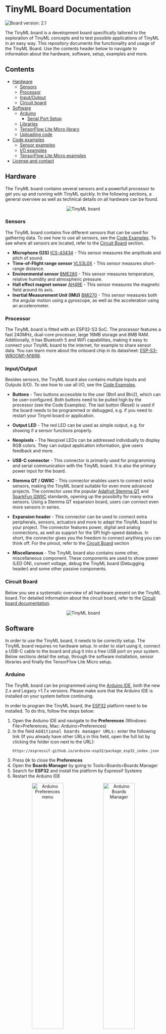 # TinyML Board Documentation

![Board version: 2.1](assets/images/version21.svg)

The TinyML board is a development board specifically tailored to the exploration of TinyML concepts and to test possible applications of TinyML in an easy way.
This repository documents the functionality and usage of the TinyML Board. Use the contents header below to navigate to information about the hardware, 
software, setup, examples and more.

## Contents
- [Hardware](#hardware)
  - [Sensors](#sensors)
  - [Processor](#processor)
  - [Input/Output](#inputoutput)
  - [Circuit board](#circuit-board)
- [Software](#software)
  - [Arduino](#arduino)
    - [Serial Port Setup](#serial-port-setup)
  - [Libraries](#libraries)
  - [TensorFlow Lite Micro library](#tensorflow-lite-micro-library)
  - [Uploading code](#uploading-code)
- [Code examples](#code-examples)
  - [Sensor examples](#sensor-examples)
  - [I/O examples](#io-examples)
  - [TensorFlow Lite Micro examples](#tensorflow-lite-micro-examples)
- [License and contact](#license-and-contact)

## Hardware

The TinyML board contains several sensors and a powerfull processor to get you up and running with TinyML quickly. 
In the following sections, a general overview as well as technical details on all hardware can be found.

<div align="center">
    <img src="assets/images/tinyml-board-v21.png" alt="TinyML board">
</div>


### Sensors

The TinyML board contains five different sensors that can be used for gathering data. To see how to use all sensors, see the [Code Examples](#code-examples).
To see where all sensors are located, refer to the [Circuit Board](#circuit-board) section.

- **Microphone (I2S)** [ICS-43434](assets/datasheets/ics43434.pdf) - This sensor measures the amplitude and pitch of sound.
- **Time-of-Flight range sensor** [VL53L0X](assets/datasheets/vl53l0x.pdf) - This sensor measures short-range distance.
- **Environmental sensor** [BME280](assets/datasheets/bme280.pdf) - This sensor measures temperature, relative humidity and atmospheric pressure.
- **Hall effect magnet sensor** [AH49E](assets/datasheets/ah49e.pdf) - This sensor measures the magnetic field around its axis.
- **Inertial Measurement Unit (IMU)** [BMI270](assets/datasheets/bmi270.pdf) - This sensor measures both the angular motion using a gyroscope, as well as the acceleration using an accelerometer.

### Processor

The TinyML board is fitted with an ESP32-S3 SoC. The processor features a fast 240MHz, dual-core processor, large 16MB storage and 8MB RAM. 
Additionally, it has Bluetooth 5 and WiFi capabilities, making it easy to connect your TinyML board to the internet, for example to share sensor data.
You can learn more about the onboard chip in its datasheet: [ESP-S3-WROOM1-N16R8](assets/datasheets/esp32s3wroom1.pdf).

### Input/Output

Besides sensors, the TinyML board also contains multiple Inputs and Outputs (I/O). To see how to use all I/O, see the [Code Examples](#code-examples).

- **Buttons** - Two buttons accessible to the user (Btn1 and Btn2), which can be user-configured. Both buttons need to be pulled high by the processor (see the Code Examples).
  The last button (Reset) is used if the board needs to be programmed or debugged, e.g. if you need to restart your Tinyml board or application.
- **Output LED** - The red LED can be used as simple output, e.g. for showing if a sensor functions properly.
- **Neopixels** - The Neopixel LEDs can be addressed individually to display RGB colors. They can output application information, give users feedback and more.

- **USB-C connector** - This connector is primarily used for programming and serial communication with the TinyML board. It is also the primary power input for the board.
- **Stemma QT / QWIIC** - This connector enables users to connect extra sensors, making the TinyML board suitable for even more advanced projects.
  The connector uses the popular [Adafruit Stemma QT](https://www.adafruit.com/category/620) and [SparkFun QWIIC](https://www.sparkfun.com/categories/399) standards, opening up the possibilty for many extra sensors.
  Using a Stemma QT expansion board, users can connect even more sensors in series.
- **Expansion header** - This connector can be used to connect extra peripherals, sensors, actuators and more to adapt the TinyML board to your project.
  The connector features power, digital and analog connections, as well as support for the SPI high-speed databus. In short, the connector gives you the freedom to connect anything you can think off.
  For the pinout, refer to the [Circuit Board](#circuit-board) section

- **Miscellaneous** - The TinyML board also contains some other, miscellaneous component.
  These components are used to show power (LED ON), convert voltage, debug the TinyML board (Debugging header) and some other passive components.

### Circuit Board

Below you see a systematic overview of all hardware present on the TinyML board. For detailed information about the circuit board, refer to the [Circuit board documentation](/pcb/README.md).

<div align="center">
    <img src="https://placehold.co/640x640?text=Schematic+placeholder" alt="TinyML board">
</div>

## Software

In order to use the TinyML board, it needs to be correctly setup. The TinyML board requires no hardware setup. In order to start using it, connect a USB-C cable to the board and plug it into a free USB port on your system. Below sections detail the setup, through the software installation, sensor libraries and finally the TensorFlow Lite Micro setup.

### Arduino

The TinyML board can be programmed using the [Arduino IDE](https://www.arduino.cc/en/software), both the new 2.x and Legacy >1.7.x versions.
Please make sure that the Arduino IDE is installed on your system before continuing.

In order to program the TinyML board, the [ESP32](#processor) platform need to be installed. To do this, follow the steps below:

1. Open the Arduino IDE and navigate to the **Preferences** (Windows: File>Preferences, Mac: Arduino>Preferences)
2. In the field <kbd>Additional boards manager URLs:</kbd> enter the following link (If you already have other URLs in this field,
   open the full list by clicking the folder icon next to the URL):
   ```
   https://espressif.github.io/arduino-esp32/package_esp32_index.json
   ```   
3. Press <kbd>Ok</kbd> to close the **Preferences**
4. Open the **Boards Manager** by going to Tools>Boards>Boards Manager
5. Search for **ESP32** and install the platform by Espressif Systems
6. Restart the Arduino IDE

<div align="center">
    <img src="assets/images/arduino-preferences.png" alt="Arduino Preferences menu" width="45%">
    <img src="assets/images/arduino-boards-manager.png" alt="Arduino Boards Manager" width="45%">
</div>

For more advanced installations, for example in Platform IO, follow this [advanced installation guide](https://docs.espressif.com/projects/arduino-esp32/en/latest/installing.html).

In order to use all functions that the ESP32S3 processor has, Arduino IDE must be properly configured when programming the TinyML board. Below are the most important settings, these need to be changed in the **Settings menu** (Windows + Mac: Tools):

- **Board** - *ESP32S3 Dev Module*: This sets the correct processor and board configuration for the TinyML board. To select the ESP32 Dev Module, first select the *esp* platform.
- **Port** - *port here*: Enter the serial port of the TinyML board here. Refer to the guide [Serial Port](#serial-port-setup) to find this port.
- **USB CDC On Boot** - *Enabled*: This setting enables the onboard USB-C port to be used for serial communication.
- **Flash Size** - *16MB (128Mb)*: This setting uses the full storage of the ESP32S3, enabling space for larger projects and more code.
- **PSRAM** - *OPI PSRAM*: This setting enables the fast built-in RAM of the ESP32S3.

<div align="center">
    <img src="assets/images/arduino-programming-settings.png" alt="Arduino Board settings">
</div>

#### Serial Port setup

No drivers are required for the TinyML board. However, sometimes, it is nescessary to know on which serial port the TinyML board is connected. To find this out, perform the following steps:

*Windows*
1. Open **Device Manager** by going to Start and searching for the program. (Alternatively, you can press the <kbd>![Windows Key](assets/images/winlogo.png)</kbd> key and start searching)
2. Open the **Ports (COM & LPT)** section.
3. Plug in the TinyML board and observe which COM port was added to this list.

*Mac*
1. Open the **Terminal** application by going to Applications>Utilities. (Alternatively, you can press the <kbd>![CMD Key](assets/images/cmdlogo.png) + Spacebar</kbd> keys and search for Terminal)
2. Enter the following command `ls /dev/tty*` and press <kbd>Enter</kbd>.
3. Plug in the TinyML board and run the command again, observe which port was added to the list.

### Libraries

In order to use the sensors on the TinyML board, some Arduino libraries are needed. These are listed below. 

You can install the libraries through the Library Manager (Sketch>Include Library>Manage Libraries). The versions are included here for documentation purpose, the newest version of each library should work fine.

- [Adafruit BME280](https://github.com/adafruit/Adafruit_BME280_Library) (2.2.4)
- [Adafruit VL53L0X](https://github.com/adafruit/Adafruit_VL53L0X) (1.2.4)
- [SparkFun BMI270](https://github.com/sparkfun/SparkFun_BMI270_Arduino_Library) (1.0.2)
- [FastLED](https://github.com/FastLED/FastLED) (3.6.0)

The FastLED library can be replaced by any Neopixel library that supports [WS2812B](#io) addressable LEDs.

The onboard [Microphone](#sensors) uses the built-in I2S library from Espressif, you can find more information in their [I2S Peripherals documentation](https://docs.espressif.com/projects/esp-idf/en/v3.3/api-reference/peripherals/i2s.html).

### TensorFlow Lite Micro library

In order to run TensorFlow models on the TinyML board, the TensorFlow Lite Micro library needs to be setup properly. 
Included in this repository is a TensorFlow Lite Micro library specifically tailored to the ESP32 processor on the TinyML board.

The library can be downloaded as ZIP from this repository: [![Download Arduino_TensorFlowLite_ESP32](assets/images/arduino-tflite-esp32-download.svg)](/arduino-tensorflowlite-esp32/Arduino_TensorFlowLite_ESP32.zip)

To install the library, follow the steps below:

1. Download the library ZIP file from the link above.
2. Open the Arduino IDE and navigate to the **Include Library** menu. (Windows + Mac: Sketch>Include Library)
3. Click on <kbd>Add .ZIP Library...</kbd>.
4. In the file window that opens, navigate to the location where the ZIP file was downloaded.
5. Select the ZIP file and click <kbd>Open</kbd>. Wait for the Installation to finish.

<div align="center">
    <img src="assets/images/arduino-install-ziplibrary.png" alt="Install ZIP library in Arduino IDE">
</div>

A special thanks to [Nikos Kouvaris](https://github.com/nkoub) and [Tanaka Masayuki](https://github.com/tanakamasayuki) for porting the [original Arduino_TensorFlowLite_ESP32 library](https://github.com/nkoub/Arduino_TensorFlowLite_ESP32)

> [!IMPORTANT]
> The TensorFlow Lite Micro ESP32 library included in this repository works with the TensorFlow Lite Micro release from Feb 2023.
> With much manual modifications, the library can be updated, however there is no compatibility guarantee as much of the TensorFlow Lite Micro codebase has changed without proper notice and documentation.

### Uploading code

To upload a program to the TinyML board, please follow the steps below:

1. Connect the TinyML board to your system using a USB-C cable.
2. Press the <kbd>Upload/Btn1</kbd> button. While holding the button, press and release the <kbd>RESET</kbd> button. This puts the ESP32S3 into *Download* mode.
3. In the Arduino IDE, press the <kbd>Upload</kbd> button to compile and upload your program.

## Code examples

Example code for all described functions of the TinyML board can be found below. They are divided into sensors, I/O and TensorFlow Lite Micro examples.

Additional (advanced) examples can be found in the [ESP32 Arduino library documentation](https://docs.espressif.com/projects/arduino-esp32/en/latest/libraries.html).

### Sensor examples

- Microphone [![Open In Github](assets/images/github-badge.svg)](assets/example-code/tinyml-board-microphone-example/)
- Time-of-Flight sensor [![Open In Github](assets/images/github-badge.svg)](assets/example-code/tinyml-board-tof-example/)
- Environmental sensor [![Open In Github](assets/images/github-badge.svg)](assets/example-code/tinyml-board-environmental-example/)
- Hall-effect magnetic sensor [![Open In Github](assets/images/github-badge.svg)](assets/example-code/tinyml-board-halleffect-example/)
- Inertial Measurement Unit (IMU) [![Open In Github](assets/images/github-badge.svg)](assets/example-code/tinyml-board-imu-example/)

### I/O examples

- Buttons [![Open In Github](assets/images/github-badge.svg)](/assets/example-code/tinyml-board-buttons-example/)
- LED [![Open In Github](assets/images/github-badge.svg)](/assets/example-code/tinyml-board-led-example/)
- Neopixels [![Open In Github](assets/images/github-badge.svg)](/assets/example-code/tinyml-board-neopixel-example/)
- Expansion header [![Open In Github](assets/images/github-badge.svg)](/assets/example-code/tinyml-board-expansion-example/)

### TensorFlow Lite Micro examples

- TensorFlow Lite Micro sine example [![Open In Github](assets/images/github-badge.svg)](/assets/example-code/tinyml-board-tensorflowlitemicro-example/)

## License and Contact

**TODO**: License information here

<br>

**&copy; J Siderius 2024**
